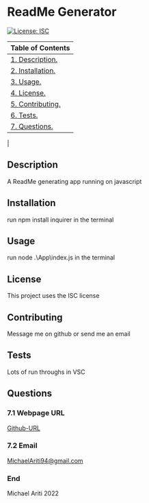 # ReadMe Generator

  [![License: ISC](https://img.shields.io/badge/License-ISC-blue.svg)](https://opensource.org/licenses/ISC)  
  
  |  Table of Contents |
  | ----------- |
  | [1. Description.](#description)|
  | [2. Installation.](#installation) |
  | [3. Usage.](#usage)|
  | [4. License.](#licenses)|
  | [5. Contributing.](#contributing)|
  | [6. Tests.](#tests)|
  | [7. Questions.](#questions)|
  |
  
  ## Description
  
  A ReadMe generating app running on javascript
  
  ## Installation
  
  run npm install inquirer in the terminal
  
  ## Usage
  
  run node .\App\index.js in the terminal
  
  ## License
  
  This project uses the ISC license
  
  ## Contributing
  
  Message me on github or send me an email
  
  ## Tests
  
  Lots of run throughs in VSC
  
  ## Questions
  
  ### 7.1 Webpage URL
  [Github-URL](https://github.com/MichaelFellas)
  
  ### 7.2 Email
  MichaelAriti94@gmail.com
  
  ### End
  
  Michael Ariti 2022
